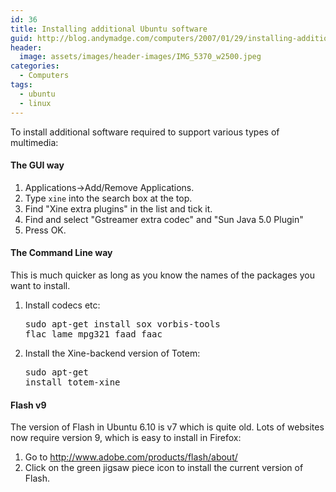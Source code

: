 ```yaml
---
id: 36
title: Installing additional Ubuntu software
guid: http://blog.andymadge.com/computers/2007/01/29/installing-additional-ubuntu-software/
header:
  image: assets/images/header-images/IMG_5370_w2500.jpeg
categories:
  - Computers
tags:
  - ubuntu
  - linux
---
```

To install additional software required to support various types of multimedia:

#### The GUI way

  1. Applications->Add/Remove Applications.
  2. Type `xine` into the search box at the top.
  3. Find "Xine extra plugins" in the list and tick it.
  4. Find and select "Gstreamer extra codec" and "Sun Java 5.0 Plugin"
  5. Press OK.

#### The Command Line way

This is much quicker as long as you know the names of the packages you want to install.

  1. Install codecs etc: 
    <pre>sudo apt-get install sox vorbis-tools flac lame mpg321 faad faac</pre>

  2. Install the Xine-backend version of Totem: 
    <pre>sudo apt-get install totem-xine</pre>

#### Flash v9

The version of Flash in Ubuntu 6.10 is v7 which is quite old. Lots of websites now require version 9, which is easy to install in Firefox:

  1. Go to <http://www.adobe.com/products/flash/about/>
  2. Click on the green jigsaw piece icon to install the current version of Flash.